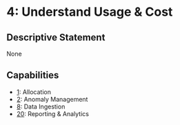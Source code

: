 # 4: Understand Usage & Cost

## Descriptive Statement

None

## Capabilities

- [1](/components/capabilities/001.md): Allocation
- [2](/components/capabilities/002.md): Anomaly Management
- [8](/components/capabilities/008.md): Data Ingestion
- [20](/components/capabilities/020.md): Reporting & Analytics

